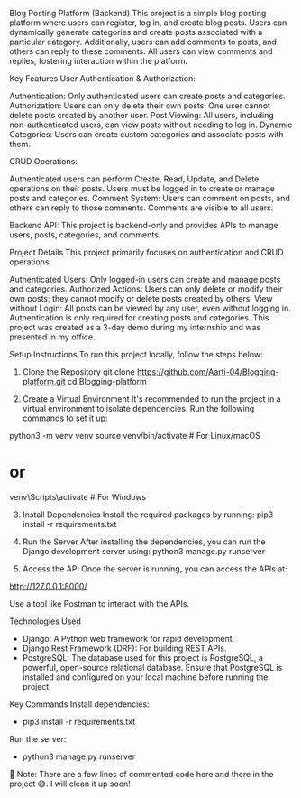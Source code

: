 Blog Posting Platform (Backend)
This project is a simple blog posting platform where users can register, log in, and create blog posts. Users can dynamically generate categories and create posts associated with a particular category. Additionally, users can add comments to posts, and others can reply to these comments. All users can view comments and replies, fostering interaction within the platform.

Key Features
User Authentication & Authorization:

Authentication: Only authenticated users can create posts and categories.
Authorization: Users can only delete their own posts. One user cannot delete posts created by another user.
Post Viewing: All users, including non-authenticated users, can view posts without needing to log in.
Dynamic Categories: Users can create custom categories and associate posts with them.

CRUD Operations:

Authenticated users can perform Create, Read, Update, and Delete operations on their posts.
Users must be logged in to create or manage posts and categories.
Comment System: Users can comment on posts, and others can reply to those comments. Comments are visible to all users.

Backend API: This project is backend-only and provides APIs to manage users, posts, categories, and comments.

Project Details
This project primarily focuses on authentication and CRUD operations:

Authenticated Users: Only logged-in users can create and manage posts and categories.
Authorized Actions: Users can only delete or modify their own posts; they cannot modify or delete posts created by others.
View without Login: All posts can be viewed by any user, even without logging in. Authentication is only required for creating posts and categories.
This project was created as a 3-day demo during my internship and was presented in my office.

Setup Instructions
To run this project locally, follow the steps below:

1. Clone the Repository
git clone https://github.com/Aarti-04/Blogging-platform.git
cd Blogging-platform

2. Create a Virtual Environment
It's recommended to run the project in a virtual environment to isolate dependencies. Run the following commands to set it up:

python3 -m venv venv
source venv/bin/activate  # For Linux/macOS
# or
venv\Scripts\activate  # For Windows

3. Install Dependencies
Install the required packages by running:
pip3 install -r requirements.txt

4. Run the Server
After installing the dependencies, you can run the Django development server using:
python3 manage.py runserver

5. Access the API
Once the server is running, you can access the APIs at:

http://127.0.0.1:8000/

Use a tool like Postman to interact with the APIs.

Technologies Used
- Django: A Python web framework for rapid development.
- Django Rest Framework (DRF): For building REST APIs.
- PostgreSQL: The database used for this project is PostgreSQL, a powerful, open-source relational database. Ensure that PostgreSQL is installed and configured on your local machine before running the project.

Key Commands
Install dependencies:

- pip3 install -r requirements.txt

Run the server:

- python3 manage.py runserver

🚧 Note:
There are a few lines of commented code here and there in the project 😅. I will clean it up soon!